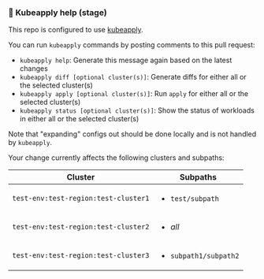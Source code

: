 ### 👋 Kubeapply help (stage)

This repo is configured to use [kubeapply](https://github.com/segmentio/kubeapply).

You can run `kubeapply` commands by posting comments to this pull request:

- `kubeapply help`: Generate this message again based on the latest changes
- `kubeapply diff [optional cluster(s)]`: Generate diffs for either all or the selected cluster(s)
- `kubeapply apply [optional cluster(s)]`: Run `apply` for either all or the selected cluster(s)
- `kubeapply status [optional cluster(s)]`: Show the status of workloads in either all or the selected cluster(s)

Note that "expanding" configs out should be done locally and is not handled by `kubeapply`.


Your change currently affects the following clusters and subpaths:

| Cluster | Subpaths |
| ------- | ------- |
| `test-env:test-region:test-cluster1` | <ul><li>`test/subpath`</li></ul> |
| `test-env:test-region:test-cluster2` | <ul><li>*all*</li></ul> |
| `test-env:test-region:test-cluster3` | <ul><li>`subpath1/subpath2`</li></ul> |
